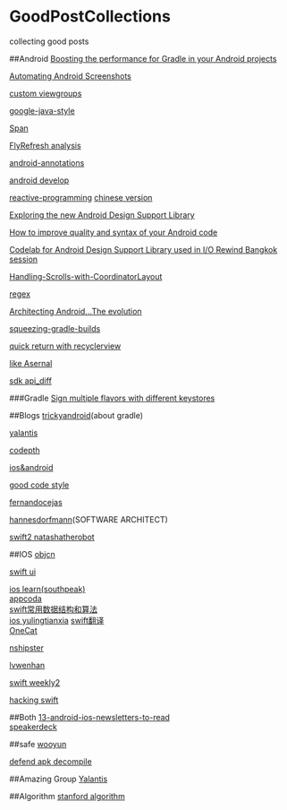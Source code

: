 # GoodPostCollections
collecting good posts

##Android
[Boosting the performance for Gradle in your Android projects](https://medium.com/@erikhellman/boosting-the-performance-for-gradle-in-your-android-projects-6d5f9e4580b6)  

[Automating Android Screenshots](https://medium.com/@swanhtet1992/automating-android-screenshots-5b7574c0621d)  

[custom viewgroups](https://sriramramani.wordpress.com/2015/05/06/custom-viewgroups/)  

[google-java-style](http://google-styleguide.googlecode.com/svn/trunk/javaguide.html)  

[Span](http://flavienlaurent.com/blog/2014/01/31/spans/)    

[FlyRefresh analysis](http://www.race604.com/flyrefresh/)   

[android-annotations](http://tools.android.com/tech-docs/support-annotations)  

[android develop](https://medium.com/google-developers)   

[reactive-programming](https://www.bignerdranch.com/blog/what-is-functional-reactive-programming/)  [chinese version](http://asce1885.gitbooks.io/android-rd-senior-advanced/content/)  

[Exploring the new Android Design Support   Library](https://medium.com/ribot-labs/exploring-the-new-android-design-support-library-b7cda56d2c32)    

[How to improve quality and syntax of your Android code](http://vincentbrison.com/2014/07/19/how-to-improve-quality-and-syntax-of-your-android-code/)  

[Codelab for Android Design Support Library used in I/O Rewind Bangkok   session](http://inthecheesefactory.com/blog/android-design-support-library-codelab/en)  

[Handling-Scrolls-with-CoordinatorLayout](https://guides.codepath.com/android/Handling-Scrolls-with-CoordinatorLayout)

[regex](http://deerchao.net/tutorials/regex/regex.htm)  

[Architecting Android…The evolution](http://fernandocejas.com/2015/07/18/architecting-android-the-evolution/)  

[squeezing-gradle-builds](http://saulmm.github.io/squeezing-gradle-builds/)  

[quick return with recyclerview](https://medium.com/@bherbst/quick-return-with-recyclerview-e70c8da9b4c1)  

[like Asernal](http://www.android-gems.com/)  

[sdk api_diff](http://developer.android.com/sdk/api_diff/23/changes.html)

###Gradle
[Sign multiple flavors with different keystores](http://blog.tunebrains.com/2015/10/02/gradle-multi-flavors-signing.html)

##Blogs
[trickyandroid](http://trickyandroid.com/)(about gradle)  

[yalantis](http://yalantis.com/blog/)  

[codepth](https://guides.codepath.com)  

[ios&android](http://www.raywenderlich.com/)

[good code style](http://blog.2baxb.me/)

[fernandocejas](http://fernandocejas.com/)  

[hannesdorfmann](http://hannesdorfmann.com/)(SOFTWARE ARCHITECT)  

[swift2 natashatherobot](http://natashatherobot.com/)     

##IOS
[objcn](http://objccn.io/)  

[swift ui](http://www.raywenderlich.com/)  

[ios learn(southpeak)](http://southpeak.github.io/blog/archives/)  
[appcoda](http://www.appcoda.com/)  
[swift常用数据结构和算法](http://waynewbishop.com/swift)  
[ios yulingtianxia](http://yulingtianxia.com/)
[swift翻译](http://swift.gg/)  
[OneCat](http://swifter.tips/)

[nshipster](http://nshipster.com/)  

[lvwenhan](http://lvwenhan.com/)  

[swift weekly2](http://swiftsandbox.io/)  

[hacking swift](https://www.hackingwithswift.com/)

##Both
[13-android-ios-newsletters-to-read](http://blog.instabug.com/2015/07/13-android-ios-newsletters-to-read/)    
[speakerdeck](https://speakerdeck.com/)  

##safe
[wooyun](http://drops.wooyun.org/) 

[defend apk decompile](http://www.freebuf.com/tools/76884.html)  

##Amazing Group
[Yalantis](https://github.com/Yalantis)

##Algorithm
[stanford algorithm](http://web.stanford.edu/class/cs97si/)
